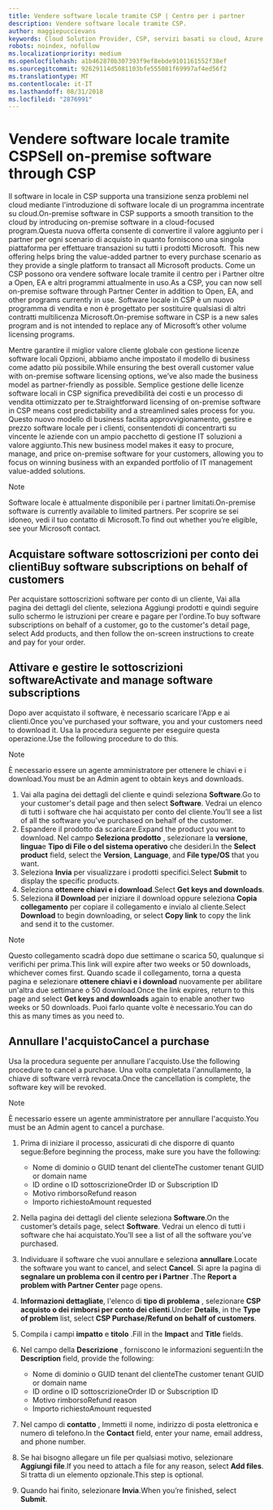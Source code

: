 ```yaml
---
title: Vendere software locale tramite CSP | Centro per i partner
description: Vendere software locale tramite CSP.
author: maggiepuccievans
keywords: Cloud Solution Provider, CSP, servizi basati su cloud, Azure, Office 365, Dynamics, partner CSP, vendere in CSP, partner diretto, partner CSP diretto, rivenditore CSP indiretto, CSP diretto, CSP indiretto, modello diretto, modello indiretto, rivenditore indiretto, provider indiretto, provider, server di distribuzione, programma cloud solution provider
robots: noindex, nofollow
ms.localizationpriority: medium
ms.openlocfilehash: a1b462870b307393f9ef8ebde9101161552f38ef
ms.sourcegitcommit: 92629114d5081103bfe555081f69997af4ed56f2
ms.translationtype: MT
ms.contentlocale: it-IT
ms.lasthandoff: 08/31/2018
ms.locfileid: "2876991"
---
```

# <a name="sell-on-premise-software-through-csp"></a><span data-ttu-id="90e0c-104">Vendere software locale tramite CSP</span><span class="sxs-lookup"><span data-stu-id="90e0c-104">Sell on-premise software through CSP</span></span>

<span data-ttu-id="90e0c-105">Il software in locale in CSP supporta una transizione senza problemi nel cloud mediante l'introduzione di software locale di un programma incentrate su cloud.</span><span class="sxs-lookup"><span data-stu-id="90e0c-105">On-premise software in CSP supports a smooth transition to the cloud by introducing on-premise software in a cloud-focused program.</span></span><span data-ttu-id="90e0c-106">Questa nuova offerta consente di convertire il valore aggiunto per i partner per ogni scenario di acquisto in quanto forniscono una singola piattaforma per effettuare transazioni su tutti i prodotti Microsoft.</span><span class="sxs-lookup"><span data-stu-id="90e0c-106">  This new offering helps bring the value-added partner to every purchase scenario as they provide a single platform to transact all Microsoft products.</span></span> <span data-ttu-id="90e0c-107">Come un CSP possono ora vendere software locale tramite il centro per i Partner oltre a Open, EA e altri programmi attualmente in uso.</span><span class="sxs-lookup"><span data-stu-id="90e0c-107">As a CSP, you can now sell on-premise software through Partner Center in addition to Open, EA, and other programs currently in use.</span></span> <span data-ttu-id="90e0c-108">Software locale in CSP è un nuovo programma di vendita e non è progettato per sostituire qualsiasi di altri contratti multilicenza Microsoft.</span><span class="sxs-lookup"><span data-stu-id="90e0c-108">On-premise software in CSP is a new sales program and is not intended to replace any of Microsoft’s other volume licensing programs.</span></span> 
 
<span data-ttu-id="90e0c-109">Mentre garantire il miglior valore cliente globale con gestione licenze software locali Opzioni, abbiamo anche impostato il modello di business come adatto più possibile.</span><span class="sxs-lookup"><span data-stu-id="90e0c-109">While ensuring the best overall customer value with on-premise software licensing options, we’ve also made the business model as partner-friendly as possible.</span></span> <span data-ttu-id="90e0c-110">Semplice gestione delle licenze software locali in CSP significa prevedibilità dei costi e un processo di vendita ottimizzato per te.</span><span class="sxs-lookup"><span data-stu-id="90e0c-110">Straightforward licensing of on-premise software in CSP means cost predictability and a streamlined sales process for you.</span></span> <span data-ttu-id="90e0c-111">Questo nuovo modello di business facilita approvvigionamento, gestire e prezzo software locale per i clienti, consentendoti di concentrarti su vincente le aziende con un ampio pacchetto di gestione IT soluzioni a valore aggiunto.</span><span class="sxs-lookup"><span data-stu-id="90e0c-111">This new business model makes it easy to procure, manage, and price on-premise software for your customers, allowing you to focus on winning business with an expanded portfolio of IT management value-added solutions.</span></span> 

>[!NOTE]
><span data-ttu-id="90e0c-112">Software locale è attualmente disponibile per i partner limitati.</span><span class="sxs-lookup"><span data-stu-id="90e0c-112">On-premise software is currently available to limited partners.</span></span> <span data-ttu-id="90e0c-113">Per scoprire se sei idoneo, vedi il tuo contatto di Microsoft.</span><span class="sxs-lookup"><span data-stu-id="90e0c-113">To find out whether you’re eligible, see your Microsoft contact.</span></span> 


## <a name="buy-software-subscriptions-on-behalf-of-customers"></a><span data-ttu-id="90e0c-114">Acquistare software sottoscrizioni per conto dei clienti</span><span class="sxs-lookup"><span data-stu-id="90e0c-114">Buy software subscriptions on behalf of customers</span></span>

<span data-ttu-id="90e0c-115">Per acquistare sottoscrizioni software per conto di un cliente, Vai alla pagina dei dettagli del cliente, seleziona Aggiungi prodotti e quindi seguire sullo schermo le istruzioni per creare e pagare per l'ordine.</span><span class="sxs-lookup"><span data-stu-id="90e0c-115">To buy software subscriptions on behalf of a customer, go to the customer's detail page, select Add products, and then follow the on-screen instructions to create and pay for your order.</span></span>

## <a name="activate-and-manage-software-subscriptions"></a><span data-ttu-id="90e0c-116">Attivare e gestire le sottoscrizioni software</span><span class="sxs-lookup"><span data-stu-id="90e0c-116">Activate and manage software subscriptions</span></span>

<span data-ttu-id="90e0c-117">Dopo aver acquistato il software, è necessario scaricare l'App e ai clienti.</span><span class="sxs-lookup"><span data-stu-id="90e0c-117">Once you’ve purchased your software, you and your customers need to download it.</span></span> <span data-ttu-id="90e0c-118">Usa la procedura seguente per eseguire questa operazione.</span><span class="sxs-lookup"><span data-stu-id="90e0c-118">Use the following procedure to do this.</span></span> 

>[!NOTE]
><span data-ttu-id="90e0c-119">È necessario essere un agente amministratore per ottenere le chiavi e i download.</span><span class="sxs-lookup"><span data-stu-id="90e0c-119">You must be an Admin agent to obtain keys and downloads.</span></span> 

1. <span data-ttu-id="90e0c-120">Vai alla pagina dei dettagli del cliente e quindi seleziona **Software**.</span><span class="sxs-lookup"><span data-stu-id="90e0c-120">Go to your customer's detail page and then select **Software**.</span></span> <span data-ttu-id="90e0c-121">Vedrai un elenco di tutti i software che hai acquistato per conto del cliente.</span><span class="sxs-lookup"><span data-stu-id="90e0c-121">You’ll see a list of all the software you’ve purchased on behalf of the customer.</span></span> 
2.  <span data-ttu-id="90e0c-122">Espandere il prodotto da scaricare.</span><span class="sxs-lookup"><span data-stu-id="90e0c-122">Expand the product you want to download.</span></span> <span data-ttu-id="90e0c-123">Nel campo **Seleziona prodotto** , selezionare la **versione**, **lingua**e **Tipo di File o del sistema operativo** che desideri.</span><span class="sxs-lookup"><span data-stu-id="90e0c-123">In the **Select product** field, select the **Version**, **Language**, and **File type/OS** that you want.</span></span> 
3.  <span data-ttu-id="90e0c-124">Seleziona **Invia** per visualizzare i prodotti specifici.</span><span class="sxs-lookup"><span data-stu-id="90e0c-124">Select **Submit** to display the specific products.</span></span> 
4.  <span data-ttu-id="90e0c-125">Seleziona **ottenere chiavi e i download**.</span><span class="sxs-lookup"><span data-stu-id="90e0c-125">Select **Get keys and downloads**.</span></span> 
5.  <span data-ttu-id="90e0c-126">Seleziona **il Download** per iniziare il download oppure seleziona **Copia collegamento** per copiare il collegamento e invialo al cliente.</span><span class="sxs-lookup"><span data-stu-id="90e0c-126">Select **Download** to begin downloading, or select **Copy link** to copy the link and send it to the customer.</span></span> 

>[!NOTE]
><span data-ttu-id="90e0c-127">Questo collegamento scadrà dopo due settimane o scarica 50, qualunque si verifichi per prima.</span><span class="sxs-lookup"><span data-stu-id="90e0c-127">This link will expire after two weeks or 50 downloads, whichever comes first.</span></span> <span data-ttu-id="90e0c-128">Quando scade il collegamento, torna a questa pagina e selezionare **ottenere chiavi e i download** nuovamente per abilitare un'altra due settimane o 50 download.</span><span class="sxs-lookup"><span data-stu-id="90e0c-128">Once the link expires, return to this page and select **Get keys and downloads** again to enable another two weeks or 50 downloads.</span></span> <span data-ttu-id="90e0c-129">Puoi farlo quante volte è necessario.</span><span class="sxs-lookup"><span data-stu-id="90e0c-129">You can do this as many times as you need to.</span></span> 


## <a name="cancel-a-purchase"></a><span data-ttu-id="90e0c-130">Annullare l'acquisto</span><span class="sxs-lookup"><span data-stu-id="90e0c-130">Cancel a purchase</span></span>
<span data-ttu-id="90e0c-131">Usa la procedura seguente per annullare l'acquisto.</span><span class="sxs-lookup"><span data-stu-id="90e0c-131">Use the following procedure to cancel a purchase.</span></span> <span data-ttu-id="90e0c-132">Una volta completata l'annullamento, la chiave di software verrà revocata.</span><span class="sxs-lookup"><span data-stu-id="90e0c-132">Once the cancellation is complete, the software key will be revoked.</span></span> 

>[!NOTE]
><span data-ttu-id="90e0c-133">È necessario essere un agente amministratore per annullare l'acquisto.</span><span class="sxs-lookup"><span data-stu-id="90e0c-133">You must be an Admin agent to cancel a purchase.</span></span> 

1.  <span data-ttu-id="90e0c-134">Prima di iniziare il processo, assicurati di che disporre di quanto segue:</span><span class="sxs-lookup"><span data-stu-id="90e0c-134">Before beginning the process, make sure you have the following:</span></span> 
    -   <span data-ttu-id="90e0c-135">Nome di dominio o GUID tenant del cliente</span><span class="sxs-lookup"><span data-stu-id="90e0c-135">The customer tenant GUID or domain name</span></span>
    -   <span data-ttu-id="90e0c-136">ID ordine o ID sottoscrizione</span><span class="sxs-lookup"><span data-stu-id="90e0c-136">Order ID or Subscription ID</span></span>
    -   <span data-ttu-id="90e0c-137">Motivo rimborso</span><span class="sxs-lookup"><span data-stu-id="90e0c-137">Refund reason</span></span>
    -   <span data-ttu-id="90e0c-138">Importo richiesto</span><span class="sxs-lookup"><span data-stu-id="90e0c-138">Amount requested</span></span>

2.  <span data-ttu-id="90e0c-139">Nella pagina dei dettagli del cliente seleziona **Software**.</span><span class="sxs-lookup"><span data-stu-id="90e0c-139">On the customer’s details page, select **Software**.</span></span> <span data-ttu-id="90e0c-140">Vedrai un elenco di tutti i software che hai acquistato.</span><span class="sxs-lookup"><span data-stu-id="90e0c-140">You’ll see a list of all the software you’ve purchased.</span></span> 

3.  <span data-ttu-id="90e0c-141">Individuare il software che vuoi annullare e seleziona **annullare**.</span><span class="sxs-lookup"><span data-stu-id="90e0c-141">Locate the software you want to cancel, and select **Cancel**.</span></span> <span data-ttu-id="90e0c-142">Si apre la pagina di **segnalare un problema con il centro per i Partner** .</span><span class="sxs-lookup"><span data-stu-id="90e0c-142">The **Report a problem with Partner Center** page opens.</span></span> 

4.  <span data-ttu-id="90e0c-143">**Informazioni dettagliate**, l'elenco di **tipo di problema** , selezionare **CSP acquisto o dei rimborsi per conto dei clienti**.</span><span class="sxs-lookup"><span data-stu-id="90e0c-143">Under **Details**, in the **Type of problem** list, select **CSP Purchase/Refund on behalf of customers**.</span></span>

5.  <span data-ttu-id="90e0c-144">Compila i campi **impatto** e **titolo** .</span><span class="sxs-lookup"><span data-stu-id="90e0c-144">Fill in the **Impact** and **Title** fields.</span></span> 

6.  <span data-ttu-id="90e0c-145">Nel campo della **Descrizione** , forniscono le informazioni seguenti:</span><span class="sxs-lookup"><span data-stu-id="90e0c-145">In the **Description** field, provide the following:</span></span> 
    -   <span data-ttu-id="90e0c-146">Nome di dominio o GUID tenant del cliente</span><span class="sxs-lookup"><span data-stu-id="90e0c-146">The customer tenant GUID or domain name</span></span>
    -   <span data-ttu-id="90e0c-147">ID ordine o ID sottoscrizione</span><span class="sxs-lookup"><span data-stu-id="90e0c-147">Order ID or Subscription ID</span></span>
    -   <span data-ttu-id="90e0c-148">Motivo rimborso</span><span class="sxs-lookup"><span data-stu-id="90e0c-148">Refund reason</span></span>
    -   <span data-ttu-id="90e0c-149">Importo richiesto</span><span class="sxs-lookup"><span data-stu-id="90e0c-149">Amount requested</span></span>

7.  <span data-ttu-id="90e0c-150">Nel campo di **contatto** , Immetti il nome, indirizzo di posta elettronica e numero di telefono.</span><span class="sxs-lookup"><span data-stu-id="90e0c-150">In the **Contact** field, enter your name, email address, and phone number.</span></span> 

8.  <span data-ttu-id="90e0c-151">Se hai bisogno allegare un file per qualsiasi motivo, selezionare **Aggiungi file**.</span><span class="sxs-lookup"><span data-stu-id="90e0c-151">If you need to attach a file for any reason, select **Add files**.</span></span> <span data-ttu-id="90e0c-152">Si tratta di un elemento opzionale.</span><span class="sxs-lookup"><span data-stu-id="90e0c-152">This step is optional.</span></span> 

9.  <span data-ttu-id="90e0c-153">Quando hai finito, selezionare **Invia**.</span><span class="sxs-lookup"><span data-stu-id="90e0c-153">When you’re finished, select **Submit**.</span></span>